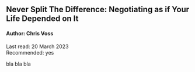 ## Never Split The Difference: Negotiating as if Your Life Depended on It

#### Author: Chris Voss

Last read: 20 March 2023  
Recommended: yes  

bla bla bla
